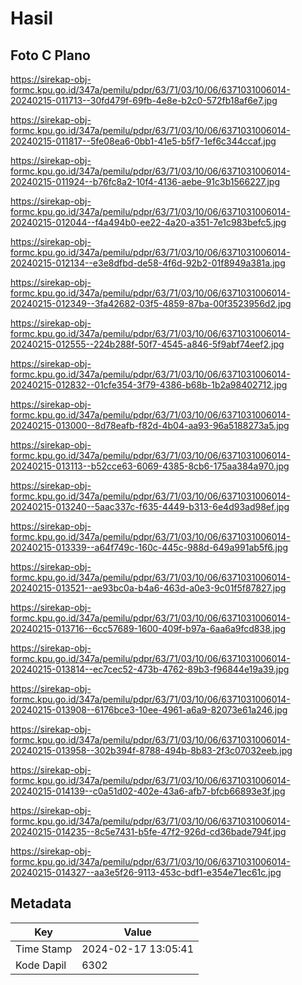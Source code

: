 # Hasil

## Foto C Plano

https://sirekap-obj-formc.kpu.go.id/347a/pemilu/pdpr/63/71/03/10/06/6371031006014-20240215-011713--30fd479f-69fb-4e8e-b2c0-572fb18af6e7.jpg

https://sirekap-obj-formc.kpu.go.id/347a/pemilu/pdpr/63/71/03/10/06/6371031006014-20240215-011817--5fe08ea6-0bb1-41e5-b5f7-1ef6c344ccaf.jpg

https://sirekap-obj-formc.kpu.go.id/347a/pemilu/pdpr/63/71/03/10/06/6371031006014-20240215-011924--b76fc8a2-10f4-4136-aebe-91c3b1566227.jpg

https://sirekap-obj-formc.kpu.go.id/347a/pemilu/pdpr/63/71/03/10/06/6371031006014-20240215-012044--f4a494b0-ee22-4a20-a351-7e1c983befc5.jpg

https://sirekap-obj-formc.kpu.go.id/347a/pemilu/pdpr/63/71/03/10/06/6371031006014-20240215-012134--e3e8dfbd-de58-4f6d-92b2-01f8949a381a.jpg

https://sirekap-obj-formc.kpu.go.id/347a/pemilu/pdpr/63/71/03/10/06/6371031006014-20240215-012349--3fa42682-03f5-4859-87ba-00f3523956d2.jpg

https://sirekap-obj-formc.kpu.go.id/347a/pemilu/pdpr/63/71/03/10/06/6371031006014-20240215-012555--224b288f-50f7-4545-a846-5f9abf74eef2.jpg

https://sirekap-obj-formc.kpu.go.id/347a/pemilu/pdpr/63/71/03/10/06/6371031006014-20240215-012832--01cfe354-3f79-4386-b68b-1b2a98402712.jpg

https://sirekap-obj-formc.kpu.go.id/347a/pemilu/pdpr/63/71/03/10/06/6371031006014-20240215-013000--8d78eafb-f82d-4b04-aa93-96a5188273a5.jpg

https://sirekap-obj-formc.kpu.go.id/347a/pemilu/pdpr/63/71/03/10/06/6371031006014-20240215-013113--b52cce63-6069-4385-8cb6-175aa384a970.jpg

https://sirekap-obj-formc.kpu.go.id/347a/pemilu/pdpr/63/71/03/10/06/6371031006014-20240215-013240--5aac337c-f635-4449-b313-6e4d93ad98ef.jpg

https://sirekap-obj-formc.kpu.go.id/347a/pemilu/pdpr/63/71/03/10/06/6371031006014-20240215-013339--a64f749c-160c-445c-988d-649a991ab5f6.jpg

https://sirekap-obj-formc.kpu.go.id/347a/pemilu/pdpr/63/71/03/10/06/6371031006014-20240215-013521--ae93bc0a-b4a6-463d-a0e3-9c01f5f87827.jpg

https://sirekap-obj-formc.kpu.go.id/347a/pemilu/pdpr/63/71/03/10/06/6371031006014-20240215-013716--6cc57689-1600-409f-b97a-6aa6a9fcd838.jpg

https://sirekap-obj-formc.kpu.go.id/347a/pemilu/pdpr/63/71/03/10/06/6371031006014-20240215-013814--ec7cec52-473b-4762-89b3-f96844e19a39.jpg

https://sirekap-obj-formc.kpu.go.id/347a/pemilu/pdpr/63/71/03/10/06/6371031006014-20240215-013908--6176bce3-10ee-4961-a6a9-82073e61a246.jpg

https://sirekap-obj-formc.kpu.go.id/347a/pemilu/pdpr/63/71/03/10/06/6371031006014-20240215-013958--302b394f-8788-494b-8b83-2f3c07032eeb.jpg

https://sirekap-obj-formc.kpu.go.id/347a/pemilu/pdpr/63/71/03/10/06/6371031006014-20240215-014139--c0a51d02-402e-43a6-afb7-bfcb66893e3f.jpg

https://sirekap-obj-formc.kpu.go.id/347a/pemilu/pdpr/63/71/03/10/06/6371031006014-20240215-014235--8c5e7431-b5fe-47f2-926d-cd36bade794f.jpg

https://sirekap-obj-formc.kpu.go.id/347a/pemilu/pdpr/63/71/03/10/06/6371031006014-20240215-014327--aa3e5f26-9113-453c-bdf1-e354e71ec61c.jpg


## Metadata

| Key        | Value               |
| ---------- | ------------------- |
| Time Stamp | 2024-02-17 13:05:41 |
| Kode Dapil | 6302                |



